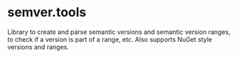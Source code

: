 semver.tools
============

Library to create and parse semantic versions and semantic version ranges, to check if a version is part of a range, etc. Also supports NuGet style versions and ranges.
